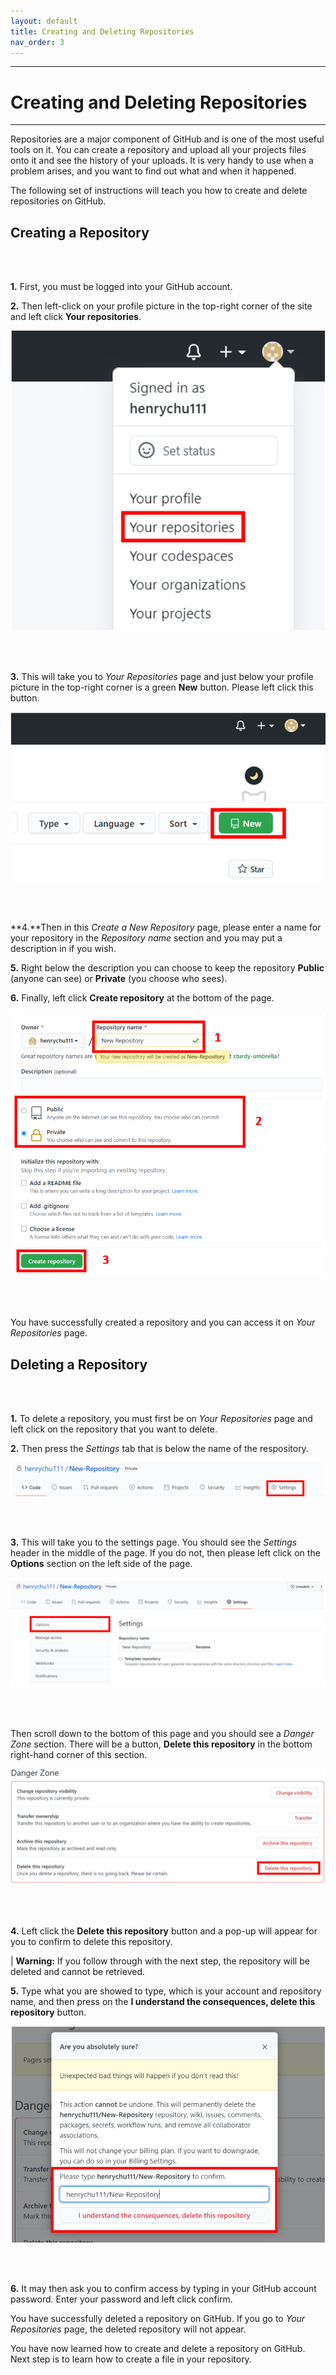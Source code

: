 ```yaml
---
layout: default
title: Creating and Deleting Repositories
nav_order: 3
---
```


---
# Creating and Deleting Repositories 

---

Repositories are a major component of GitHub and is one of the most useful tools on it. You can create a repository and upload all your projects files onto it and see the history of your uploads. It is very handy to use when a problem arises, and you want to find out what and when it happened. 

The following set of instructions will teach you how to create and delete repositories on GitHub. 


## Creating a Repository 

<br/><br/>

**1.** First, you must be logged into your GitHub account. 

**2.** Then left-click on your profile picture in the top-right corner of the site and left click **Your repositories**. 

!["Accessing Your Repositories Page"](https://github.com/orion13579/COMM-2216-SetE-Group6/blob/gh-pages/assets/images/Your%20Repositories.png?raw=true) 

<br/><br/>

**3.** This will take you to *Your Repositories* page and just below your profile picture in the top-right corner is a green **New** button. Please left click this button. 

!["New button on Your repositories page"](https://github.com/orion13579/COMM-2216-SetE-Group6/blob/gh-pages/assets/images/New%20Repositories.png?raw=true) 

<br/><br/>

**4.**Then in this *Create a New Repository* page, please enter a name for your repository in the *Repository name* section and you may put a description in if you wish. 

**5.** Right below the description you can choose to keep the repository **Public** (anyone can see) or **Private** (you choose who sees). 

**6.** Finally, left click **Create repository** at the bottom of the page. 

!["Create a new repository page"](https://github.com/orion13579/COMM-2216-SetE-Group6/blob/gh-pages/assets/images/Create%20Repository.png?raw=true) 

<br/><br/>

You have successfully created a repository and you can access it on *Your Repositories* page. 


## Deleting a Repository 

<br/><br/>

**1.** To delete a repository, you must first be on *Your Repositories* page and left click on the repository that you want to delete. 

**2.** Then press the *Settings* tab that is below the name of the respository. 

!["Settings tab on a repository"](https://github.com/orion13579/COMM-2216-SetE-Group6/blob/gh-pages/assets/images/Repository%20settings.png?raw=true) 

<br/><br/>

**3.** This will take you to the settings page. You should see the *Settings* header in the middle of the page. If you do not, then please left click on the **Options** section on the left side of the page. 

!["Settings options sidebar"](https://github.com/orion13579/COMM-2216-SetE-Group6/blob/gh-pages/assets/images/Settings%20Options.png?raw=true) 

<br/><br/>

Then scroll down to the bottom of this page and you should see a *Danger Zone* section. There will be a button, **Delete this repository** in the bottom right-hand corner of this section. 

!["Danger zone section in settings of a repository"](https://github.com/orion13579/COMM-2216-SetE-Group6/blob/gh-pages/assets/images/Danger%20Zone.png?raw=true) 

<br/><br/>

**4.**  Left click the  **Delete this repository** button and a pop-up will appear for you to confirm to delete this repository. 

|   **Warning:** If you follow through with the next step, the repository will be deleted and cannot be retrieved.

**5.** Type what you are showed to type, which is your account and repository name, and then press on the **I understand the consequences, delete this repository** button. 

!["Confirmation to delete a respository"](https://github.com/orion13579/COMM-2216-SetE-Group6/blob/gh-pages/assets/images/Delete%20Repository.png?raw=true) 

<br/><br/>

**6.** It may then ask you to confirm access by typing in your GitHub account password. Enter your password and left click confirm. 

You have successfully deleted a repository on GitHub. If you go to *Your Repositories* page, the deleted repository will not appear. 

You have now learned how to create and delete a repository on GitHub. Next step is to learn how to create a file in your repository.